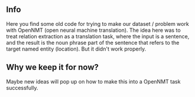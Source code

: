 ## Info

Here you find some old code for trying to make our dataset / problem work with OpenNMT (open neural machine translation).
The idea here was to treat relation extraction as a translation task, where the input is a sentence,
and the result is the noun phrase part of the sentence that refers to the target named entity (location).
But it didn't work properly.

## Why we keep it for now? 

Maybe new ideas will pop up on how to make this into a OpenNMT task successfully.

